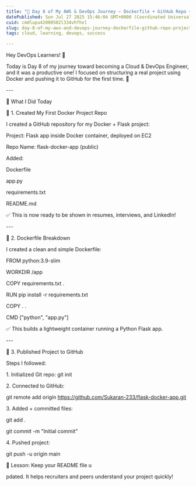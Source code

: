 ```yaml
---
title: "🚀 Day 8 of My AWS & DevOps Journey – Dockerfile + GitHub Repo + Project Push"
datePublished: Sun Jul 27 2025 15:46:04 GMT+0000 (Coordinated Universal Time)
cuid: cmdlupu42000502l334vhfhxl
slug: day-8-of-my-aws-and-devops-journey-dockerfile-github-repo-project-push
tags: cloud, learning, devops, success

---
```


Hey DevOps Learners! 👋

Today is Day 8 of my journey toward becoming a Cloud & DevOps Engineer, and it was a productive one! I focused on structuring a real project using Docker and pushing it to GitHub for the first time. 🚀

\---

📌 What I Did Today

🔹 1. Created My First Docker Project Repo

I created a GitHub repository for my Docker + Flask project:

Project: Flask app inside Docker container, deployed on EC2

Repo Name: flask-docker-app (public)

Added:

Dockerfile

app.py

requirements.txt

README.md

✅ This is now ready to be shown in resumes, interviews, and LinkedIn!

\---

🔹 2. Dockerfile Breakdown

I created a clean and simple Dockerfile:

FROM python:3.9-slim

WORKDIR /app

COPY requirements.txt .

RUN pip install -r requirements.txt

COPY . .

CMD \["python", "app.py"\]

✅ This builds a lightweight container running a Python Flask app.

\---

🔹 3. Published Project to GitHub

Steps I followed:

1\. Initialized Git repo: git init

2\. Connected to GitHub:

git remote add origin https://github.com/Sukaran-233/flask-docker-app.git

3\. Added + committed files:

git add .

git commit -m "Initial commit"

4\. Pushed project:

git push -u origin main

🧠 Lesson: Keep your README file u

pdated. It helps recruiters and peers understand your project quickly!